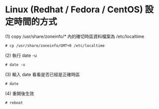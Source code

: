 Linux (Redhat / Fedora / CentOS) 設定時間的方式
===

(1) copy /usr/share/zoneinfo/* 內的確切時區資料檔案為 /etc/localtime



```# cp /usr/share/zoneinfo/GMT+0 /etc/localtime```

(2) 執行 date -u



```# date -u```

(3) 輸入 date 看看是否已經是正確時區



```# date```

(4) 重開後生效



```# reboot```

